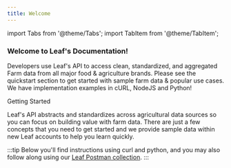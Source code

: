 ```yaml
---
title: Welcome
---
```


import Tabs from '@theme/Tabs';
import TabItem from '@theme/TabItem';


### Welcome to Leaf's Documentation!

Developers use Leaf's API to access clean, standardized,
and aggregated Farm data from all major food & agriculture brands. 
Please see the quickstart section to get started with sample farm data & popular use cases. 
We have implementation examples in cURL, NodeJS and Python!

Getting Started

Leaf's API abstracts and standardizes across agricultural data sources so you can focus on building value with farm data.
There are just a few concepts that you need to get started and we provide sample data within new Leaf accounts to help you learn quickly.


:::tip
Below you'll find instructions using curl and python, and you may also follow
along using our [Leaf Postman collection](https://github.com/Leaf-Agriculture/Leaf-quickstart-Postman-collection).
:::
